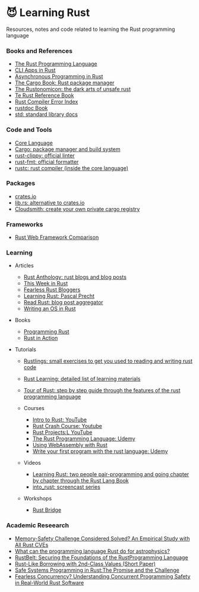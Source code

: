 # :smiling_imp: Learning Rust

Resources, notes and code related to learning the Rust programming language

### Books and References

- [The Rust Programming Language](https://doc.rust-lang.org/book/)
- [CLI Apps in Rust](https://rust-cli.github.io/book/index.html)
- [Asynchronous Programming in Rust](https://rust-lang.github.io/async-book/)
- [The Cargo Book: Rust package manager](https://doc.rust-lang.org/cargo/index.html)
- [The Rustonomicon: the dark arts of unsafe rust](https://doc.rust-lang.org/nomicon/)
- [Te Rust Reference Book](https://doc.rust-lang.org/reference/index.html)
- [Rust Compiler Error Index](https://doc.rust-lang.org/error-index.html)
- [rustdoc Book](https://doc.rust-lang.org/rustdoc/index.html)
- [std: standard library docs](https://doc.rust-lang.org/std/index.html)

### Code and Tools

- [Core Language](https://github.com/rust-lang/rust)
- [Cargo: package manager and build system](https://github.com/rust-lang/cargo)
- [rust-clippy: official linter](https://github.com/rust-lang/rust-clippy)
- [rust-fmt: official formatter](https://github.com/rust-lang/rustfmt)
- [rustc: rust compiler (inside the core language)](https://github.com/rust-lang/rust/tree/master/src/rustc)

### Packages

- [crates.io](https://crates.io/)
- [lib.rs: alternative to crates.io](https://lib.rs/)
- [Cloudsmith: create your own private cargo registry](https://cloudsmith.com/cargo-registry/)

### Frameworks

- [Rust Web Framework Comparison](https://github.com/flosse/rust-web-framework-comparison)

### Learning

- Articles
  - [Rust Anthology: rust blogs and blog posts](https://github.com/brson/rust-anthology/blob/master/master-list.md)
  - [This Week in Rust](https://this-week-in-rust.org)
  - [Fearless Rust Bloggers](https://users.rust-lang.org/t/fearless-rust-bloggers/16770)
  - [Learning Rust: Pascal Precht](https://pascalprecht.github.io/posts/learning-rust)
  - [Read Rust: blog post aggregator](https://readrust.net/)
  - [Writing an OS in Rust](https://os.phil-opp.com/)

- Books
  - [Programming Rust](https://www.oreilly.com/library/view/programming-rust/9781491927274/)
  - [Rust in Action](https://www.manning.com/books/rust-in-action)

- Tutorials
  - [Rustlings: small exercises to get you used to reading and writing rust code ](https://github.com/rust-lang/rustlings)
  - [Rust Learning: detailed list of learning materials](https://github.com/ctjhoa/rust-learning)
  - [Tour of Rust: step by step guide through the features of the rust programming language](https://tourofrust.com/)

  - Courses
    - [Intro to Rust: YouTube](https://www.youtube.com/playlist?list=PLJbE2Yu2zumDF6BX6_RdPisRVHgzV02NW)
    - [Rust Crash Course: Youtube](https://www.youtube.com/watch?v=zF34dRivLOw)
    - [Rust Projects:L YouTube](https://www.youtube.com/playlist?list=PLJbE2Yu2zumDD5vy2BuSHvFZU0a6RDmgb)
    - [The Rust Programming Language: Udemy](https://www.udemy.com/course/rust-lang/)
    - [Using WebAssembly with Rust](https://egghead.io/courses/using-webassembly-with-rust)
    - [Write your first program with the rust language: Udemy](https://egghead.io/courses/write-your-first-program-with-the-rust-language)
  - Videos
    - [Learning Rust: two people pair-programming and going chapter by chapter through the Rust Lang Book](https://www.youtube.com/playlist?list=PLywCmJ05v3PhlDgxPAW1ryxHZJ9Tjohpi)
    - [into_rust: screencast series](http://intorust.com/)

  - Workshops
    - [Rust Bridge](https://rustbridge.com/)

### Academic Reseearch

- [Memory-Safety Challenge Considered Solved? An Empirical Study with All Rust CVEs](https://arxiv.org/pdf/2003.03296.pdf)
- [What can the programming language Rust do for astrophysics?](https://www.cambridge.org/core/services/aop-cambridge-core/content/view/B51B6DF72B7641F2352C05A502F3D881/S1743921316013168a.pdf/what_can_the_programming_language_rust_do_for_astrophysics.pdf)
- [RustBelt: Securing the Foundations of the RustProgramming Language](https://dl.acm.org/doi/pdf/10.1145/3158154)
- [Rust-Like Borrowing with 2nd-Class Values (Short Paper)](https://dl.acm.org/doi/pdf/10.1145/3136000.3136010)
- [Safe Systems Programming in Rust:The Promise and the Challenge](https://robbertkrebbers.nl/research/articles/safe_programming_rust.pdf)
- [Fearless Concurrency? Understanding Concurrent Programming Safety in Real-World Rust Software](https://arxiv.org/pdf/1902.01906.pdf)
